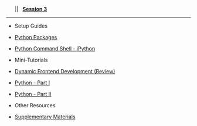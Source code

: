 <!-- docs/_sidebar.md -->

&nbsp;&nbsp;&nbsp;<a href="#/?id=demystifying-programming-dp"><i class="fas fa-home"></i></a>&nbsp;&nbsp;&nbsp;||&nbsp;&nbsp;&nbsp;<a href="#/session3/session3"><span class="fa-stack"><strong class="fa-stack-xs">Session&nbsp;3</strong></span></a><hr>

* Setup Guides  
* [Python Packages](/session3/setup_pythonpackages.md)
* [Python Command Shell - iPython](/session3/setup_ipython.md)

* Mini-Tutorials 
* [Dynamic Frontend Development (Review)](/session2/tutorial_js_webdeveloper.md)
* [Python - Part I](/session3/tutorial_python_partI.md)
* [Python - Part II](/session3/tutorial_python_partII.md)

* Other Resources  

* [Supplementary Materials](/session3/supplementary_materials.md)
